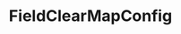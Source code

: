 ---
optionsClassName: FieldClearMapConfig
optionsClassFullName: MigrationTools._EngineV1.Configuration.FieldMap.FieldClearMapConfig
configurationSamples:
- name: default
  description: 
  code: >-
    {
      "$type": "FieldClearMapConfig",
      "WorkItemTypeName": "*",
      "targetField": "System.Description"
    }
  sampleFor: MigrationTools._EngineV1.Configuration.FieldMap.FieldClearMapConfig
description: Allows you to set an already populated field to Null. This will only work with fields that support null.
className: FieldClearMapConfig
typeName: FieldMaps
architecture: v2
options:
- parameterName: targetField
  type: String
  description: missng XML code comments
  defaultValue: missng XML code comments
- parameterName: WorkItemTypeName
  type: String
  description: missng XML code comments
  defaultValue: missng XML code comments
status: ready
processingTarget: Work Item
classFile: /src/MigrationTools/_EngineV1/Configuration/FieldMap/FieldClearMapConfig.cs
optionsClassFile: /src/MigrationTools/_EngineV1/Configuration/FieldMap/FieldClearMapConfig.cs

redirectFrom:
- /Reference/v2/FieldMaps/FieldClearMapConfig/
layout: reference
toc: true
permalink: /Reference/FieldMaps/FieldClearMapConfig/
title: FieldClearMapConfig
categories:
- FieldMaps
- v2
topics:
- topic: notes
  path: /FieldMaps/FieldClearMapConfig-notes.md
  exists: false
  markdown: ''
- topic: introduction
  path: /FieldMaps/FieldClearMapConfig-introduction.md
  exists: false
  markdown: ''

---